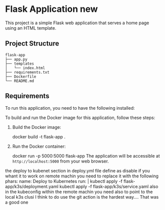 # Flask Application new

This project is a simple Flask web application that serves a home page using an HTML template.

## Project Structure

```
flask-app
├── app.py
├── templates
│   └── index.html
├── requirements.txt
├── Dockerfile
└── README.md
```

## Requirements

To run this application, you need to have the following installed:


To build and run the Docker image for this application, follow these steps:

1. Build the Docker image:

   docker build -t flask-app .

2. Run the Docker container:

   
   docker run -p 5000:5000 flask-app
The application will be accessible at `http://localhost:5000` from your web browser.
 
the deploy to kubenet section in deploy.yml file define as disable if you whant it to work on 
remote machin you need to replace it with the following phars:
name: Deploy to Kubernetes
  run: |
    kubectl apply -f flask-app/k3s/deployment.yaml
    kubectl apply -f flask-app/k3s/service.yaml
also in the kubeconfig within the remote machin you need also to point to the local k3s clusi
I think to do use the git action is the hardest way....
That was a good one
